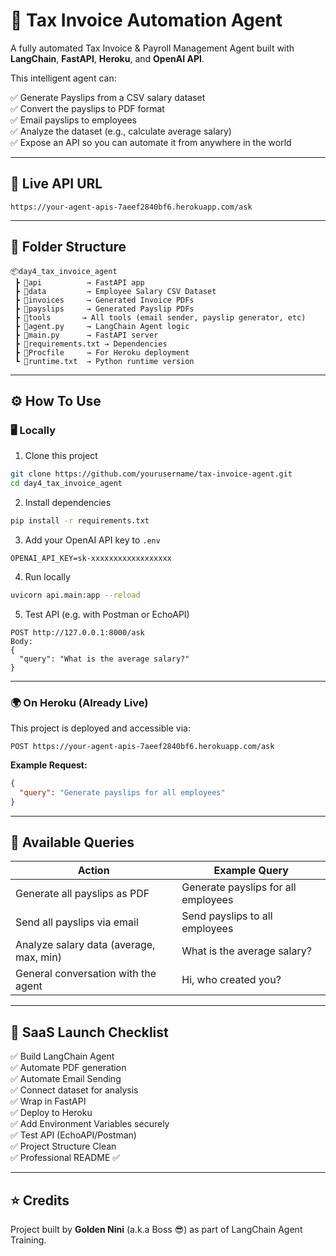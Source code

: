 # 📄 Tax Invoice Automation Agent

A fully automated Tax Invoice & Payroll Management Agent built with **LangChain**, **FastAPI**, **Heroku**, and **OpenAI API**.

This intelligent agent can:

✅ Generate Payslips from a CSV salary dataset  
✅ Convert the payslips to PDF format  
✅ Email payslips to employees  
✅ Analyze the dataset (e.g., calculate average salary)  
✅ Expose an API so you can automate it from anywhere in the world  

---

## 🚀 Live API URL

```
https://your-agent-apis-7aeef2840bf6.herokuapp.com/ask
```

---

## 📂 Folder Structure

```
📦day4_tax_invoice_agent
 ┣ 📂api          → FastAPI app
 ┣ 📂data         → Employee Salary CSV Dataset
 ┣ 📂invoices     → Generated Invoice PDFs
 ┣ 📂payslips     → Generated Payslip PDFs
 ┣ 📂tools       → All tools (email sender, payslip generator, etc)
 ┣ 📄agent.py     → LangChain Agent logic
 ┣ 📄main.py      → FastAPI server
 ┣ 📄requirements.txt → Dependencies
 ┣ 📄Procfile     → For Heroku deployment
 ┗ 📄runtime.txt  → Python runtime version
```

---

## ⚙️ How To Use

### 🖥️ Locally

1. Clone this project
```bash
git clone https://github.com/yourusername/tax-invoice-agent.git
cd day4_tax_invoice_agent
```

2. Install dependencies
```bash
pip install -r requirements.txt
```

3. Add your OpenAI API key to `.env`
```
OPENAI_API_KEY=sk-xxxxxxxxxxxxxxxxxx
```

4. Run locally
```bash
uvicorn api.main:app --reload
```

5. Test API (e.g. with Postman or EchoAPI)
```
POST http://127.0.0.1:8000/ask
Body:
{
  "query": "What is the average salary?"
}
```

---

### 🌍 On Heroku (Already Live)

This project is deployed and accessible via:
```
POST https://your-agent-apis-7aeef2840bf6.herokuapp.com/ask
```

**Example Request:**
```json
{
  "query": "Generate payslips for all employees"
}
```

---

## 🧩 Available Queries

| Action                                           | Example Query                                     |
|--------------------------------------------------|--------------------------------------------------|
| Generate all payslips as PDF                     | Generate payslips for all employees              |
| Send all payslips via email                      | Send payslips to all employees                   |
| Analyze salary data (average, max, min)          | What is the average salary?                      |
| General conversation with the agent              | Hi, who created you?                             |

---

## 🚀 SaaS Launch Checklist

✅ Build LangChain Agent  
✅ Automate PDF generation  
✅ Automate Email Sending  
✅ Connect dataset for analysis  
✅ Wrap in FastAPI  
✅ Deploy to Heroku  
✅ Add Environment Variables securely  
✅ Test API (EchoAPI/Postman)  
✅ Project Structure Clean  
✅ Professional README ✅  

---

## ⭐️ Credits

Project built by **Golden Nini** (a.k.a Boss 😎) as part of LangChain Agent Training.
